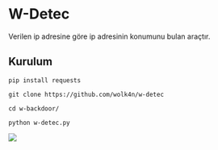 # W-Detec
Verilen ip adresine göre ip adresinin konumunu bulan araçtır.

## Kurulum

`pip install requests`

`git clone https://github.com/wolk4n/w-detec`

`cd w-backdoor/`

`python w-detec.py`

<img src="https://imagevisit.com/images/2022/07/04/Ekran-Alintisi.png">
